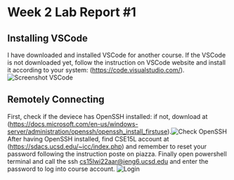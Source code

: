 # Week 2 Lab Report #1
## Installing VSCode
I have downloaded and installed VSCode for another course. If the VSCode is not downloaded yet, follow the instruction on VSCode website and install it according to your system:
(https://code.visualstudio.com/).
![Screenshot VSCode](https://github.com/zhh02/Week-2-Lab-Report/blob/main/VSCode.jpg)

## Remotely Connecting
First, check if the deviece has OpenSSH installed: if not, download at (https://docs.microsoft.com/en-us/windows-server/administration/openssh/openssh_install_firstuse).![Check OpenSSH](https://github.com/zhh02/Week-2-Lab-Report/blob/main/Remote1_CheckSSH.jpg)
After having OpenSSH installed, find CSE15L account at (https://sdacs.ucsd.edu/~icc/index.php) and remember to reset your password following the instruction poste on piazza. Finally open powershell terminal and call the ssh cs15lwi22aar@ieng6.ucsd.edu and enter the password to log into course account. 
![Login](https://github.com/zhh02/Week-2-Lab-Report/blob/main/Remote2_Login.jpg)
